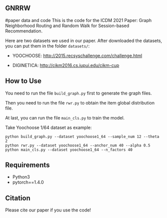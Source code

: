 ## GNRRW
#paper data and code
This is the code for the ICDM 2021 Paper: Graph Neighborhood Routing and Random Walk
for Session-based Recommendation. 

Here are two datasets we used in our paper. After downloaded the datasets, you can put them in the folder `datasets/`:

- YOOCHOOSE: <http://2015.recsyschallenge.com/challenge.html>

- DIGINETICA: <http://cikm2016.cs.iupui.edu/cikm-cup> 

## How to Use

You need to run the file `build_graph.py` first to generate the graph files.

Then you need to run the file `rwr.py` to obtain the item global distribution file.

At last, you can run the file `main_cls.py` to train the model.

Take Yoochoose 1/64 dataset as example:
```
python build_graph.py --dataset yoochoose1_64 --sample_num 12 --theta 2
python rwr.py --dataset yoochoose1_64 --anchor_num 40 --alpha 0.5
python main_cls.py --dataset yoochoose1_64 --n_factors 40
```

## Requirements

- Python3
- pytorch==1.4.0

## Citation
Please cite our paper if you use the code!
